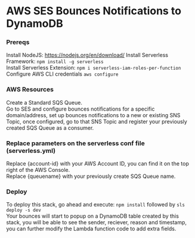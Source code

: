 # AWS SES Bounces Notifications to DynamoDB

### Prereqs

Install NodeJS: https://nodejs.org/en/download/ 
Install Serverless Framework: ``` npm install -g serverless ```  
Install Serverless Extension: ``` npm i serverless-iam-roles-per-function ```  
Configure AWS CLI credentials ``` aws configure ```  

### AWS Resources

Create a Standard SQS Queue.  
Go to SES and configure bounces notifications for a specific domain/address, set up bounces notifications to a new or existing SNS Topic, once configured, go to that SNS Topic and register your previously created SQS Queue as a consumer.  

### Replace parameters on the serverless conf file (serverless.yml)

Replace {account-id} with your AWS Account ID, you can find it on the top right of the AWS Console.  
Replace {queuename} with your previously create SQS Queue name.  

### Deploy

To deploy this stack, go ahead and execute: ``` npm install ``` followed by ``` sls deploy -s dev ```  
Your bounces will start to popup on a DynamoDB table created by this stack, you will be able to see the sender, reciever, reason and timestamp, you can further modify the Lambda function code to add extra fields.  

